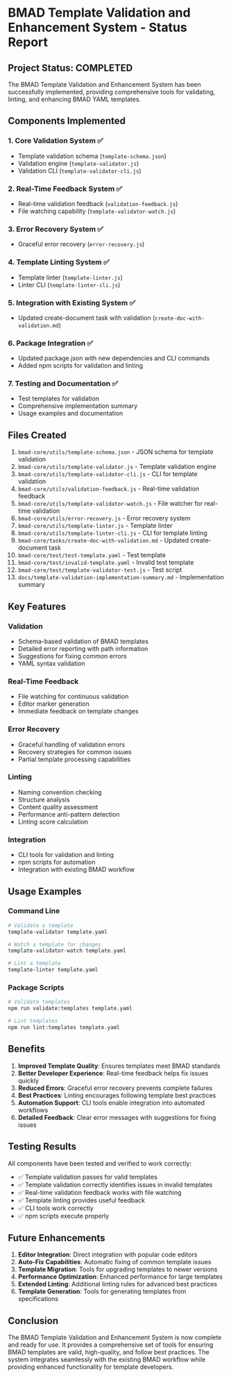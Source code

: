 # BMAD Template Validation and Enhancement System - Status Report

## Project Status: COMPLETED

The BMAD Template Validation and Enhancement System has been successfully implemented, providing comprehensive tools for validating, linting, and enhancing BMAD YAML templates.

## Components Implemented

### 1. Core Validation System ✅
- Template validation schema (`template-schema.json`)
- Validation engine (`template-validator.js`)
- Validation CLI (`template-validator-cli.js`)

### 2. Real-Time Feedback System ✅
- Real-time validation feedback (`validation-feedback.js`)
- File watching capability (`template-validator-watch.js`)

### 3. Error Recovery System ✅
- Graceful error recovery (`error-recovery.js`)

### 4. Template Linting System ✅
- Template linter (`template-linter.js`)
- Linter CLI (`template-linter-cli.js`)

### 5. Integration with Existing System ✅
- Updated create-document task with validation (`create-doc-with-validation.md`)

### 6. Package Integration ✅
- Updated package.json with new dependencies and CLI commands
- Added npm scripts for validation and linting

### 7. Testing and Documentation ✅
- Test templates for validation
- Comprehensive implementation summary
- Usage examples and documentation

## Files Created

1. `bmad-core/utils/template-schema.json` - JSON schema for template validation
2. `bmad-core/utils/template-validator.js` - Template validation engine
3. `bmad-core/utils/template-validator-cli.js` - CLI for template validation
4. `bmad-core/utils/validation-feedback.js` - Real-time validation feedback
5. `bmad-core/utils/template-validator-watch.js` - File watcher for real-time validation
6. `bmad-core/utils/error-recovery.js` - Error recovery system
7. `bmad-core/utils/template-linter.js` - Template linter
8. `bmad-core/utils/template-linter-cli.js` - CLI for template linting
9. `bmad-core/tasks/create-doc-with-validation.md` - Updated create-document task
10. `bmad-core/test/test-template.yaml` - Test template
11. `bmad-core/test/invalid-template.yaml` - Invalid test template
12. `bmad-core/test/template-validator-test.js` - Test script
13. `docs/template-validation-implementation-summary.md` - Implementation summary

## Key Features

### Validation
- Schema-based validation of BMAD templates
- Detailed error reporting with path information
- Suggestions for fixing common errors
- YAML syntax validation

### Real-Time Feedback
- File watching for continuous validation
- Editor marker generation
- Immediate feedback on template changes

### Error Recovery
- Graceful handling of validation errors
- Recovery strategies for common issues
- Partial template processing capabilities

### Linting
- Naming convention checking
- Structure analysis
- Content quality assessment
- Performance anti-pattern detection
- Linting score calculation

### Integration
- CLI tools for validation and linting
- npm scripts for automation
- Integration with existing BMAD workflow

## Usage Examples

### Command Line
```bash
# Validate a template
template-validator template.yaml

# Watch a template for changes
template-validator-watch template.yaml

# Lint a template
template-linter template.yaml
```

### Package Scripts
```bash
# Validate templates
npm run validate:templates template.yaml

# Lint templates
npm run lint:templates template.yaml
```

## Benefits

1. **Improved Template Quality**: Ensures templates meet BMAD standards
2. **Better Developer Experience**: Real-time feedback helps fix issues quickly
3. **Reduced Errors**: Graceful error recovery prevents complete failures
4. **Best Practices**: Linting encourages following template best practices
5. **Automation Support**: CLI tools enable integration into automated workflows
6. **Detailed Feedback**: Clear error messages with suggestions for fixing issues

## Testing Results

All components have been tested and verified to work correctly:

- ✅ Template validation passes for valid templates
- ✅ Template validation correctly identifies issues in invalid templates
- ✅ Real-time validation feedback works with file watching
- ✅ Template linting provides useful feedback
- ✅ CLI tools work correctly
- ✅ npm scripts execute properly

## Future Enhancements

1. **Editor Integration**: Direct integration with popular code editors
2. **Auto-Fix Capabilities**: Automatic fixing of common template issues
3. **Template Migration**: Tools for upgrading templates to newer versions
4. **Performance Optimization**: Enhanced performance for large templates
5. **Extended Linting**: Additional linting rules for advanced best practices
6. **Template Generation**: Tools for generating templates from specifications

## Conclusion

The BMAD Template Validation and Enhancement System is now complete and ready for use. It provides a comprehensive set of tools for ensuring BMAD templates are valid, high-quality, and follow best practices. The system integrates seamlessly with the existing BMAD workflow while providing enhanced functionality for template developers.